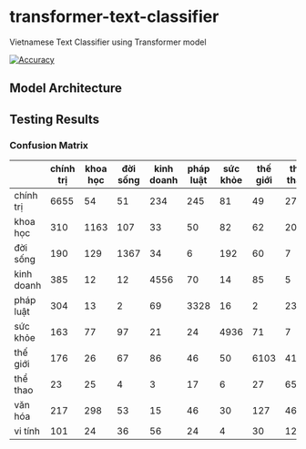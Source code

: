 # transformer-text-classifier
Vietnamese Text Classifier using Transformer model

[![Accuracy](https://img.shields.io/badge/accuracy-87%2E91%-green.svg)](https://github.com/suicao/transformer-text-classifier)


## Model Architecture


## Testing Results

### Confusion Matrix



|			| chính trị | khoa học  | đời sống  | kinh doanh| pháp luật | sức khỏe  | thế giới  | thể thao  | văn hóa   | vi tính   |
|-----------|-----------|-----------|-----------|-----------|-----------|-----------|-----------|-----------|-----------|-----------|
|chính trị	|6655		|   54		|   51		|  234		|  245		|   81		|   49		|   27		|  120		|	      51|
|khoa học	|310 		| 1163		|  107		|   33		|   50		|   82		|   62		|   20		|  187		|	      22|
|đời sống	|190 		|  129		| 1367		|   34		|    6		|  192		|   60		|    7		|   64		|	      47|
|kinh doanh	|385 		|   12		|   12		| 4556		|   70		|   14		|   85		|    5		|   16		|	     121|
|pháp luật	|304 		|   13		|    2		|   69		| 3328		|   16		|    2		|   23		|   18		|	      13|
|sức khỏe	|163 		|   77		|   97		|   21		|   24		| 4936		|   71		|    7		|    9		|	      12|
|thế giới	|176 		|   26		|   67		|   86		|   46		|   50		| 6103		|   41		|   83		|	      38|
|thể thao	| 23 		|   25		|    4		|    3		|   17		|    6		|   27		| 6535		|   25		|	       2|
|văn hóa	|217 		|  298		|   53		|   15		|   46		|   30		|  127		|   46		| 5397		|	      21|
|vi tính	|101 		|   24		|   36		|   56		|   24		|    4		|   30		|   12		|   28		|	    4245|
